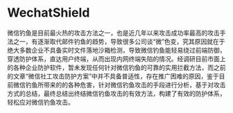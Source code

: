 # WechatShield

微信钓鱼是目前最火热的攻击方法之一，也是近几年以来攻击成功率最高的攻击手法之一，有逐渐取代邮件钓鱼的趋势，导致很多公司谈“微”色变，究其原因就在于绝大多数企业不具备实时文件落地沙箱检测，导致微信钓鱼能轻易绕过前端防御，穿透防护体系，直达用户终端，从而出现内网终端失陷的情况。经调研目前市面上的各种企业防护软件，暂未发现任何针对微信钓鱼的可靠的实用拦截方法，而之前的文章“微信社工攻击防护方案”中并不具备普适性，存在推广困难的原因，鉴于目前微信钓鱼所带来的的各种危害，针对微信钓鱼攻击的手段进行分析，基于对攻击方式的总结，最终总结出终结微信钓鱼攻击的有效方法，构建了有效的防护体系，轻松应对微信钓鱼攻击。
